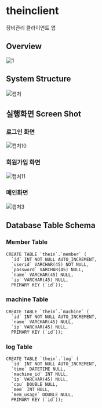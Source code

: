 # theinclient
장비관리 클라이언트 앱



## Overview
![1](https://user-images.githubusercontent.com/19258598/190535255-cbb8b5d7-b9fb-41d0-8843-86bdf1a11503.PNG)

## System Structure

![캡처](https://user-images.githubusercontent.com/19258598/190535375-ee671aa4-9c04-4ec7-a02c-50af661d008f.PNG)


## 실행화면 Screen Shot

### 로그인 화면
![캡처10](https://user-images.githubusercontent.com/19258598/190535927-8b133a4d-95aa-403d-a26b-fd40147057cc.PNG)

### 회원가입 화면
![캡처11](https://user-images.githubusercontent.com/19258598/190535933-1b47f3ed-78e3-4423-8471-1f89fd8ed03d.PNG)

### 메인화면
![캡처3](https://user-images.githubusercontent.com/19258598/191162835-cf8f2e63-2aeb-4c5d-9514-963ada4c861c.PNG)


## Database Table Schema
### Member Table
```
CREATE TABLE `thein`.`member` (
  `id` INT NOT NULL AUTO_INCREMENT,
  `userid` VARCHAR(45) NOT NULL,
  `password` VARCHAR(45) NULL,
  `name` VARCHAR(45) NULL,
  `ip` VARCHAR(45) NULL,
  PRIMARY KEY (`id`));
```
### machine Table
```
CREATE TABLE `thein`.`machine` (
  `id` INT NOT NULL AUTO_INCREMENT,
  `name` VARCHAR(45) NULL,
  `ip` VARCHAR(45) NULL,
  PRIMARY KEY (`id`));
```
### log Table
```
CREATE TABLE `thein`.`log` (
  `id` INT NOT NULL AUTO_INCREMENT,
  `time` DATETIME NULL,
  `machine_id` INT NULL,
  `ip` VARCHAR(45) NULL,
  `cpu` DOUBLE NULL,
  `mem` INT NULL,
  `mem_usage` DOUBLE NULL,
  PRIMARY KEY (`id`));
```

